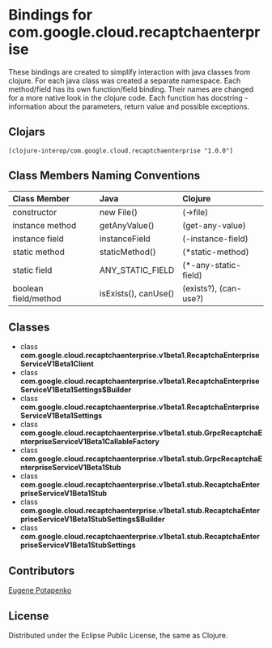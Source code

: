 # Bindings for com.google.cloud.recaptchaenterprise

These bindings are created to simplify interaction with java classes from clojure.
For each java class was created a separate namespace.
Each method/field has its own function/field binding.
Their names are changed for a more native look in the clojure code. Each function has docstring - information about the parameters, return value and possible exceptions.

## Clojars

```
[clojure-interop/com.google.cloud.recaptchaenterprise "1.0.0"]
```

## Class Members Naming Conventions

| Class Member | Java | Clojure |
|:--|:--|:--|
| constructor | new File() | (->file) |
| instance method | getAnyValue() | (get-any-value) |
| instance field | instanceField | (-instance-field) |
| static method | staticMethod() | (*static-method) |
| static field | ANY_STATIC_FIELD | (*-any-static-field) |
| boolean field/method | isExists(), canUse() | (exists?), (can-use?) |

## Classes

- class **com.google.cloud.recaptchaenterprise.v1beta1.RecaptchaEnterpriseServiceV1Beta1Client**
- class **com.google.cloud.recaptchaenterprise.v1beta1.RecaptchaEnterpriseServiceV1Beta1Settings$Builder**
- class **com.google.cloud.recaptchaenterprise.v1beta1.RecaptchaEnterpriseServiceV1Beta1Settings**
- class **com.google.cloud.recaptchaenterprise.v1beta1.stub.GrpcRecaptchaEnterpriseServiceV1Beta1CallableFactory**
- class **com.google.cloud.recaptchaenterprise.v1beta1.stub.GrpcRecaptchaEnterpriseServiceV1Beta1Stub**
- class **com.google.cloud.recaptchaenterprise.v1beta1.stub.RecaptchaEnterpriseServiceV1Beta1Stub**
- class **com.google.cloud.recaptchaenterprise.v1beta1.stub.RecaptchaEnterpriseServiceV1Beta1StubSettings$Builder**
- class **com.google.cloud.recaptchaenterprise.v1beta1.stub.RecaptchaEnterpriseServiceV1Beta1StubSettings**

## Contributors

[Eugene Potapenko](https://github.com/potapenko/)

## License

Distributed under the Eclipse Public License, the same as Clojure.
